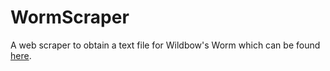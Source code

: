 # WormScraper
A web scraper to obtain a text file for Wildbow's Worm which can be found [here](https://parahumans.wordpress.com/).
